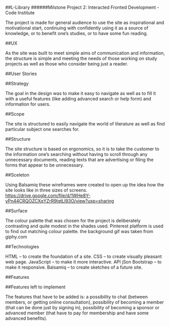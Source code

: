 ##L-Library
######Milstone Project 2: Interacted Fronted Development - Code Institute

The project is made for general audience to use the site as inspirational and motivational start,
continuing with confidently using it as a source of knowledge, or to benefit one’s studies,
or to have some fun reading.

##UX

As the site was built to meet simple aims of communication and information, the structure is simple
and meeting the needs of those working on study projects as well as those who consider being just a reader.

##User Stories

##Strategy

The goal in the design was to make it easy to navigate as well as to fill it with a useful features
(like adding advanced search or help form) and information for users.

##Scope

The site is structured to easily navigate the world of literature as well as find particular subject one searches for.

##Structure

The site structure is based on ergonomics, 
so it is to take the customer to the information one’s searching without having to scroll through
any unnecessary documents, reading texts that are advertising or filing the forms that appear to be unnecessary. 

##Sceleton

Using Balsamiq these wireframes were created to open up the idea how the site looks like in three sizes of screens.
https://drive.google.com/file/d/1WHe8Y-yPn44CRQOZCXqYZrR9lqtLl93O/view?usp=sharing

##Surface

The colour palette that was chosen for the project is deliberately contrasting and quite modest in the shades used. Pinterest platform is used to find out matching colour palette.
the background gif was taken from giphy.com

##Technologies

HTML – to create the foundation of a site.
CSS – to create visually pleasant web page.
JavaScript – to make it more interactive.
API
jSon
Bootstrap – to make it responsive.
Balsamiq – to create sketches of a future site.


##Features

##Features left to implement

The features that have to be added is: a possibility to chat (between members, or getting online consultation), 
possibility of becoming a member (that can be done just by signing in), 
possibility of becoming a sponsor or advanced member (that have to pay for membership and have some advanced benefits).
